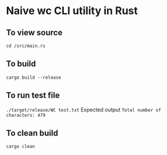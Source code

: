 # Naive wc CLI utility in Rust

## To view source
`cd /src/main.rs`

## To build
`cargo build --release`

## To run test file
`./target/release/WC test.txt`
Expected output `Total number of characters: 479`

## To clean build
`cargo clean`

